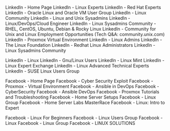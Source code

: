 LinkedIn - Home Page
LinkedIn - Linux Experts
LinkedIn - Red Hat Experts
LinkedIn - Oracle Linux and Oracle VM User Group
LinkedIn - Linux Community
LinkedIn - Linux and Unix Sysadmins
LinkedIn - Linux/DevOps/Cloud Engineer 
LinkedIn - Linux Sysadmins Community - RHEL, CentOS, Ubuntu, Debian & Rocky Linux
LinkedIn - Community for Unix and Linux Employment Opportunities (Tech Q&A: community.unix.com)
LinkedIn - Proxmox Virtual Environment
LinkedIn - Linux Admins
LinkedIn - The Linux Foundation 
LinkedIn - Redhat Linux Administrators
LinkedIn - Linux Sysadmins Community


LinkedIn - Linux
LinkedIn - Gnu/Linux Users
LinkedIn - Linux Mint
LinkedIn - Linux Expert Exchange
LinkedIn - Linux Advanced Technical Experts
LinkedIn - SUSE Linux Users Group


Facebook - Home Page
Facebook - Cyber Security Exploit
Facebook - Proxmox - Virtual Environment
Facebook - Ansible in DevOps
Facebook - CyberSecurity
Facebook - Ansible DevOps
Facebook - Proxmox Tutorials and Troubleshooting
Facebook - Home Server Setups
Facebook - Linux Group
Facebook - Home Server Labs MasterRace
Facebook - Linux: Intro to Expert

Facebook - Linux For Beginners
Facebook - Linux Users Group
Facebook - Linux
Facebook - Linux Group
Facebook - LINUX SOLUTIONS